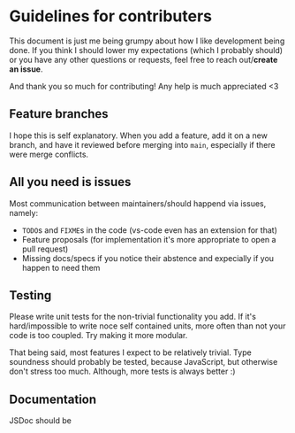 # Guidelines for contributers

This document is just me being grumpy about how I like development being done. If you think I should lower my expectations (which I probably should) or you have any other questions or requests, feel free to reach out/**create an issue**. 

And thank you so much for contributing! Any help is much appreciated <3

## Feature branches

I hope this is self explanatory. When you add a feature, add it on a new branch, and have it reviewed before merging into `main`, especially if there were merge conflicts.

## All you need is issues

Most communication between maintainers/should happend via issues, namely:
- `TODO`s and `FIXME`s in the code (vs-code even has an extension for that)
- Feature proposals (for implementation it's more appropriate to open a pull request)
- Missing docs/specs if you notice their abstence and expecially if you happen to need them

## Testing

Please write unit tests for the non-trivial functionality you add. If it's hard/impossible to write noce self contained units, more often than not your code is too coupled. Try making it more modular. 

That being said, most features I expect to be relatively trivial. Type soundness should probably be tested, because JavaScript, but otherwise don't stress too much. Although, more tests is always better :)

## Documentation

 JSDoc should be
